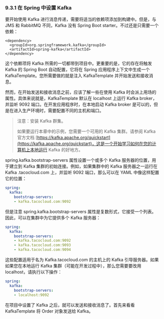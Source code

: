 ### 9.3.1 在 Spring 中设置 Kafka

要开始使用 Kafka 进行消息传递，需要将适当的依赖项添加到构建中。但是，与 JMS 和 RabbitMQ 不同，Kafka 没有 Spring Boot starter。不过还是只需要一个依赖：

```markup
<dependency>
  <groupId>org.springframework.kafka</groupId>
  <artifactId>spring-kafka</artifactId>
</dependency>
```

这个依赖项将 Kafka 所需的一切都带到项目中。更重要的是，它的存在将触发 Kafka 的 Spring Boot 自动配置，它将在 Spring 应用程序上下文中生成一个 KafkaTemplate。您所需要做的就是注入 KafkaTemplate 并开始发送和接收消息。

然而，在开始发送和接收消息之前，应该了解一些在使用 Kafka 时会派上用场的属性。具体来说就是，KafkaTemplate 默认在 localhost 上运行 Kafka broker，并监听 9092 端口。在开发应用程序时，在本地启动 Kafka broker 是可以的，但是在进入生产环境时，需要配置不同的主机和端口。

>注意：安装 Kafka 群集。
>
>如果要运行本章中的示例，您需要一个可用的 Kafka 集群。请参阅 Kafka 官方文档 [https://kafka.apache.org/quickstart](https://kafka.apache.org/quickstart)，这是一个开始学习如何在您的计算机上本地运行 Kafka 的好地方。

spring.kafka.bootstrap-servers 属性设置一个或多个 Kafka 服务器的位置，用于建立到 Kafka 集群的初始连接。例如，如果集群中的 Kafka 服务器之一运行在 Kafka .tacocloud.com 上，并监听 9092 端口，那么可以在 YAML 中像这样配置它的位置：

```yaml
spring:
  kafka:
    bootstrap-servers:
    - kafka.tacocloud.com:9092
```

但是注意 spring.kafka.bootstrap-servers 属性是复数形式，它接受一个列表。因此，可以在集群中为它提供多个 Kafka 服务器：

```yaml
spring:
  kafka:
    bootstrap-servers:
    - kafka.tacocloud.com:9092
    - kafka.tacocloud.com:9093
    - kafka.tacocloud.com:9094
```

这些配置适用于名为 Kafka.tacocloud.com 的主机上的 Kafka 引导服务器。如果如果您在本地运行 Kafka 集群（可能在开发过程中），那么您需要要改用 localhost，请执行以下操作：

```yaml
spring:
  kafka:
    bootstrap-servers:
    - localhost:9092
```

在项目中设置了 Kafka 之后，就可以发送和接收消息了。首先来看看 KafkaTemplate 将 Order 对象发送给 Kafka。

